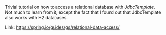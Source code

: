 Trivial tutorial on how to access a relational database with *JdbcTemplate*.
Not much to learn from it, except the fact that I found out that JdbcTemplate also works with H2 databases.

Link: https://spring.io/guides/gs/relational-data-access/
